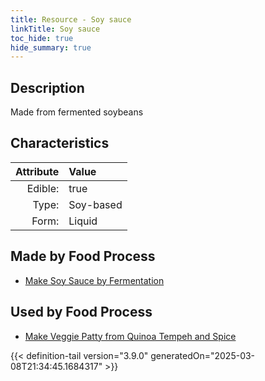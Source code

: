 ```yaml
---
title: Resource - Soy sauce
linkTitle: Soy sauce
toc_hide: true
hide_summary: true
---
```

<!-- This is generated by the MarsSim HelpGenertor, do not edit. -->

## Description
Made from fermented soybeans

## Characteristics

| Attribute      | Value |
|--------:|:------|
|Edible:|true|
|Type:|Soy-based|
|Form:|Liquid|
 



## Made by Food Process

- [Make Soy Sauce by Fermentation](/docs/definitions/food/make-soy-sauce-by-fermentation)

    
## Used by Food Process

- [Make Veggie Patty from Quinoa Tempeh and Spice](/docs/definitions/food/make-veggie-patty-from-quinoa-tempeh-and-spice)



{{< definition-tail version="3.9.0" generatedOn="2025-03-08T21:34:45.1684317" >}}



